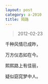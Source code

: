 ```yaml
---
layout: post
category: a-2010
title: 陌路
---
```


> 2012-02-23

千种风情已成昨，

万方仪态如在今。

熙熙路上有佳丽，

疑似窈窕梦中人。